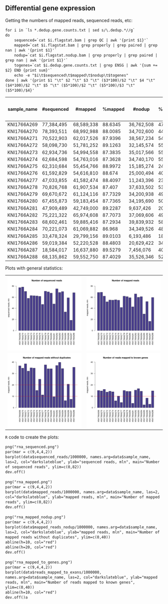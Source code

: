 Differential gene expression
--------------------------------------

Getting the numbers of mapped reads, sequenced reads, etc:
```
for i in `ls *.dedup.gene.counts.txt | sed s/\.dedup.*//g`
do
    sequenced=`cat $i.flagstat.bam | grep QC | awk '{print $1}'`
    mapped=`cat $i.flagstat.bam | grep properly | grep paired | grep nan | awk '{print $1}'`
    nodup=`cat $i.flagstat.nodup.bam | grep properly | grep paired | grep nan | awk '{print $1}'`
    togenes=`cat $i.dedup.gene.counts.txt | grep ENSG | awk '{sum += $2} END {print sum}'`
    echo -e "$i\t$sequenced\t$mapped\t$nodup\t$togenes"
done | awk '{print $1 "\t" $2 "\t" $3 "\t" ($3*100)/$2 "\t" $4 "\t" ($4*100)/$2 "\t" $5 "\t" ($5*100)/$2 "\t" ($5*100)/$3 "\t" ($5*100)/$4}'
```

| sample_name | #sequenced | #mapped    | %mapped | #nodup     | %nodup  | #to_genes  | %to genes (of sequenced) | % to genes (of mapped) | % to genes (of nodup) |
| ----------- | ---------- | ---------- | ------- | ---------- | ------- | ---------- | ------- | ------- | ------- | 
| KNI1766A269 | 77,384,495 | 68,589,338 | 88.6345 | 36,762,508 | 47.5063 | 15,124,594 | 19.5447 | 22.0509 | 41.1414 |
| KNI1766A270 | 78,393,511 | 68,992,988 | 88.0085 | 34,702,600 | 44.2672 | 14,737,099 | 18.7989 | 21.3603 | 42.4668 |
| KNI1766A271 | 70,522,903 | 62,017,526 | 87.9396 | 38,567,234 | 54.6875 | 16,089,732 | 22.8149 | 25.9438 | 41.7187 |
| KNI1766A272 | 58,098,730 | 51,781,252 | 89.1263 | 32,145,574 | 55.3292 | 13,698,577 | 23.5781 | 26.4547 | 42.6142 |
| KNI1766A273 | 62,934,736 | 54,994,558 | 87.3835 | 35,017,566 | 55.6411 | 14,444,459 | 22.9515 | 26.2653 | 41.2492 |
| KNI1766A274 | 62,684,598 | 54,763,016 | 87.3628 | 34,740,170 | 55.4206 | 13,931,958 | 22.2255 | 25.4405 | 40.1033 |
| KNI1766A275 | 62,310,684 | 55,454,766 | 88.9972 | 15,185,274 | 24.3703 |  6,036,136 | 9.68716 | 10.8848 | 39.7499 |
| KNI1766A276 | 61,592,829 | 54,616,810 | 88.674  | 25,000,494 | 40.5899 | 10,183,233 | 16.5331 | 18.6449 | 40.7321 |
| KNI1766A277 | 47,033,855 | 41,582,474 | 88.4097 | 11,243,396 | 23.9049 |  4,559,628 | 9.69435 | 10.9653 | 40.5538 |
| KNI1766A278 | 70,826,768 | 61,907,534 | 87.407  | 37,633,502 | 53.1346 | 15,135,376 | 21.3696 | 24.4484 | 40.2178 |
| KNI1766A279 | 69,670,672 | 61,124,116 | 87.7329 | 34,200,938 | 49.0894 | 14,335,152 | 20.5756 | 23.4525 | 41.9145 |
| KNI1766A280 | 67,455,873 | 59,183,454 | 87.7365 | 34,195,690 | 50.6934 | 14,296,307 | 21.1936 | 24.1559 | 41.8073 |
| KNI1766A281 | 47,909,489 | 42,749,000 | 89.2287 |  9,637,426 | 20.1159 |  3,836,552 | 8.00792 | 8.9746  | 39.8089 |
| KNI1766A282 | 75,221,322 | 65,974,608 | 87.7073 | 37,069,606 | 49.2807 | 15,421,122 | 20.501  | 23.3743 | 41.6004 |
| KNI1766A283 | 68,602,461 | 59,885,416 | 87.2934 | 39,839,932 | 58.0736 | 16,705,726 | 24.3515 | 27.8962 | 41.9321 |
| KNI1766A284 | 70,221,073 | 61,069,882 | 86.968  | 34,349,526 | 48.9163 | 14,419,124 | 20.5339 | 23.6109 | 41.9777 |
| KNI1766A285 | 33,478,324 | 29,799,156 | 89.0103 |  6,193,486 | 18.5    |  2,516,499 | 7.5168  | 8.44487 | 40.6314 |
| KNI1766A286 | 59,019,384 | 52,220,528 | 88.4803 | 20,629,422 | 34.9536 |  8,405,998 | 14.2428 | 16.0971 | 40.7476 |
| KNI1766A287 | 18,584,017 | 16,637,880 | 89.5279 |  7,456,076 | 40.1209 |  3,103,098 | 16.6977 | 18.6508 | 41.6184 |
| KNI1766A288 | 68,135,862 | 59,552,750 | 87.4029 | 35,526,346 | 52.1405 | 14,774,379 | 21.6837 | 24.8089 | 41.5871 |




Plots with general statistics:

|     |     |
| --- | --- |
| ![alt text](https://github.com/jknightlab/hussein_rnaseq/blob/master/rna_sequenced.png) |   ![alt text](https://github.com/jknightlab/hussein_rnaseq/blob/master/rna_mapped.png) |
|![alt text](https://github.com/jknightlab/hussein_rnaseq/blob/master/rna_mapped_nodup.png) |  ![alt text](https://github.com/jknightlab/hussein_rnaseq/blob/master/rna_mapped_to_genes.png) |

`R` code to create the plots:
```
png("rna_sequenced.png")
par(mar = c(9,4,4,2))
barplot(data$sequenced_reads/1000000, names.arg=data$sample_name, las=2, col="darkslateblue", ylab="sequenced reads, mln", main="Number of sequenced reads", ylim=c(0,82))
dev.off()

png("rna_mapped.png")
par(mar = c(9,4,4,2))
barplot(data$mapped_reads/1000000, names.arg=data$sample_name, las=2, col="darkslateblue", ylab="mapped reads, mln", main="Number of mapped reads", ylim=c(0,82))
dev.off()

png("rna_mapped_nodup.png")
par(mar = c(9,4,4,2))
barplot(data$mapped_reads_nodup/1000000, names.arg=data$sample_name, las=2, col="darkslateblue", ylab="mapped reads, mln", main="Number of mapped reads without duplicates", ylim=c(0,40))
abline(h=10, col="red")
abline(h=20, col="red")
dev.off()

png("rna_mapped_to_genes.png")
par(mar = c(9,4,4,2))
barplot(data$reads_mapped_to_exons/1000000, names.arg=data$sample_name, las=2, col="darkslateblue", ylab="mapped reads, mln", main="Number of reads mapped to known genes", ylim=c(0,40))
abline(h=10, col="red")
dev.off()a
```
